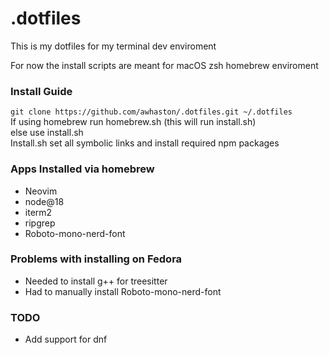 # .dotfiles

This is my dotfiles for my terminal dev enviroment

For now the install scripts are meant for macOS zsh homebrew enviroment

### Install Guide

`git clone https://github.com/awhaston/.dotfiles.git ~/.dotfiles`  
If using homebrew run homebrew.sh (this will run install.sh)  
else use install.sh  
Install.sh set all symbolic links and install required npm packages

### Apps Installed via homebrew

- Neovim
- node@18
- iterm2
- ripgrep
- Roboto-mono-nerd-font

### Problems with installing on Fedora

- Needed to install g++ for treesitter
- Had to manually install Roboto-mono-nerd-font

### TODO

- Add support for dnf
